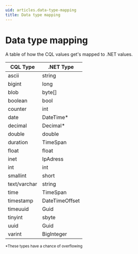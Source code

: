 ```yaml
---
uid: articles.data-type-mapping
title: Data type mapping
---
```


# Data type mapping

A table of how the CQL values get's mapped to .NET values.

| CQL Type     | .NET Type      |
|--------------|----------------|
| ascii        | string         |
| bigint       | long           |
| blob         | byte[]         |
| boolean      | bool           |
| counter      | int            |
| date         | DateTime*      |
| decimal      | Decimal*       |
| double       | double         |
| duration     | TimeSpan       |
| float        | float          |
| inet         | IpAdress       |
| int          | int            |
| smallint     | short          |
| text/varchar | string         |
| time         | TimeSpan       |
| timestamp    | DateTimeOffset |
| timeuuid     | Guid           |
| tinyint      | sbyte          |
| uuid         | Guid           |
| varint       | BigInteger     |

<small>*These types have a chance of overflowing</small>